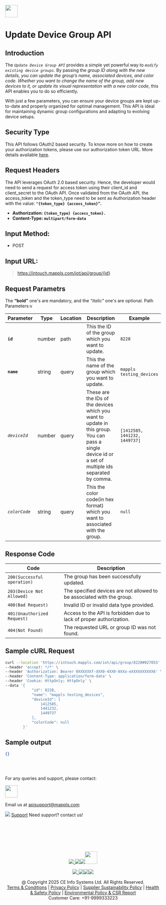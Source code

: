 
[<img src="https://about.mappls.com/about/images/MAPPLS-MapmyIndia-logo.png" height="40"/> </p>](https://about.mappls.com/api/)

# Update Device Group API

## **Introduction**

The *`Update Device Group API`* provides a simple yet powerful way to *`modify existing device groups`*. By passing the *group ID along with the new details, you can update the group’s name, associated devices, and color code. Whether you want to change the name of the group, add new devices to it, or update its visual representation with a new color code*, this API enables you to do so efficiently.

With just a few parameters, you can ensure your device groups are kept up-to-date and properly organized for optimal management. This API is ideal for maintaining dynamic group configurations and adapting to evolving device setups.

## **Security Type**
This API follows OAuth2 based security. To know more on how to create your authorization tokens, please use our authorization token URL. More details available [here](https://github.com/mappls-api/mappls-rest-apis/tree/main/mappls-token-generation-api).

## **Request Headers**

The API leverages OAuth 2.0 based security. Hence, the developer would need to send a request for access token using their client_id and client_secret to the OAuth API. Once validated from the OAuth API, the access_token and the token_type need to be sent as Authorization header with the value: **`"{token_type} {access_token}”`.**

- **Authorization: `{token_type} {access_token}.`**
- **Content-Type: `multipart/form-data`**
 

## **Input Method:** 
- POST

## **Input URL:**
 > https://intouch.mappls.com/iot/api/group/{id}

## **Request Parametrs**

The **“bold”** one's are mandatory, and the *“italic”* one's are optional.
Path Parameters:v 

| **Parameter**   | **Type** | **Location** | **Description** | **Example** |
| --- | --- | --- | --- | --- |
| **`id`** | number | path | This the ID of the group which you want to update. | `8228` |
| **`name`** | string | query | This the name of the group which you want to update. | `mappls testing_devices` |
| *`deviceId`* | number | query | These are the IDs of the devices which you want to update in this group. You can pass a single device id or a set of multiple ids separated by comma. | `[1412585, 1441232, 1449737]` |
| *`colorCode`* | string | query | This the color code(in hex format) which you want to associated with the group. | `null` |

## **Response Code**

| **Code** | **Description** |
| --- | --- |
| `200(Successful operation)` | The group has been successfully updated. |
| `203(Device Not Allowed)` | The specified devices are not allowed to be associated with the group. |
| `400(Bad Request)` | Invalid ID or invalid data type provided. |
| `401(Unauthorized Request)` | Access to the API is forbidden due to lack of proper authorization. |   `
| `404(Not Found)` | The requested URL or group ID was not found. |

## **Sample cURL Request**
```bash
curl --location 'https://intouch.mappls.com/iot/api/group/8228#027853' \
--header 'accept: */*' \
--header 'Authorization: Bearer 0XXXXXXf-dXX0-4XX0-8XXa-eXXXXXXXXXX6' \
--header 'Content-Type: application/form-data' \
--header 'Cookie: HttpOnly; HttpOnly' \
--data '{
            "id": 8228,
            "name": "mappls testing_devices",
            "deviceId": [
                1412585,
                1441232,
                1449737
            ],
            "colorCode": null
        }'
```
## **Sample output**

```json
{}
```

<br></br>

For any queries and support, please contact: 

[<img src="https://about.mappls.com/images/mappls-logo.svg" height="40"/> </p>](https://about.mappls.com/api/)
Email us at [apisupport@mappls.com](mailto:apisupport@mappls.com)


![](https://www.mapmyindia.com/api/img/icons/support.png)
[Support](https://about.mappls.com/contact/)
Need support? contact us!

<br></br>


<br></br>

[<p align="center"> <img src="https://www.mapmyindia.com/api/img/icons/stack-overflow.png"/> ](https://stackoverflow.com/questions/tagged/mappls-api)[![](https://www.mapmyindia.com/api/img/icons/blog.png)](https://about.mappls.com/blog/)[![](https://www.mapmyindia.com/api/img/icons/gethub.png)](https://github.com/Mappls-api)[<img src="https://mmi-api-team.s3.ap-south-1.amazonaws.com/API-Team/npm-logo.one-third%5B1%5D.png" height="40"/> </p>](https://www.npmjs.com/org/mapmyindia) 



[<p align="center"> <img src="https://www.mapmyindia.com/june-newsletter/icon4.png"/> ](https://www.facebook.com/Mapplsofficial)[![](https://www.mapmyindia.com/june-newsletter/icon2.png)](https://twitter.com/mappls)[![](https://www.mapmyindia.com/newsletter/2017/aug/llinkedin.png)](https://www.linkedin.com/company/mappls/)[![](https://www.mapmyindia.com/june-newsletter/icon3.png)](https://www.youtube.com/channel/UCAWvWsh-dZLLeUU7_J9HiOA)




<div align="center">@ Copyright 2025 CE Info Systems Ltd. All Rights Reserved.</div>

<div align="center"> <a href="https://about.mappls.com/api/terms-&-conditions">Terms & Conditions</a> | <a href="https://about.mappls.com/about/privacy-policy">Privacy Policy</a> | <a href="https://about.mappls.com/pdf/mapmyIndia-sustainability-policy-healt-labour-rules-supplir-sustainability.pdf">Supplier Sustainability Policy</a> | <a href="https://about.mappls.com/pdf/Health-Safety-Management.pdf">Health & Safety Policy</a> | <a href="https://about.mappls.com/pdf/Environment-Sustainability-Policy-CSR-Report.pdf">Environmental Policy & CSR Report</a>

<div align="center">Customer Care: +91-9999333223</div>

